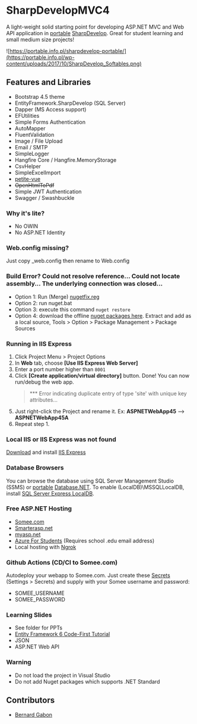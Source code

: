 
# SharpDevelopMVC4

A light-weight solid starting point for developing ASP.NET MVC and Web API application in [portable](https://portable.info.pl/sharpdevelop-portable/) [SharpDevelop](https://mega.nz/file/sJIHBbyY#O80dgllefCf07TIesoM1IMxsTqomVhLVt6_t9WG-hXA). Great for student learning and small medium size projects!

![https://portable.info.pl/sharpdevelop-portable/](https://portable.info.pl/wp-content/uploads/2017/10/SharpDevelop_Softables.png)

## Features and Libraries

- Bootstrap 4.5 theme
- EntityFramework.SharpDevelop (SQL Server)
- Dapper (MS Access support)
- EFUtilities
- Simple Forms Authentication
- AutoMapper
- FluentValidation
- Image / File Upload
- Email / SMTP
- SimpleLogger
- Hangfire Core / Hangfire.MemoryStorage
- CsvHelper
- SimpleExcelImport
- [petite-vue](https://github.com/vuejs/petite-vue)
- ~~OpenHtmlToPdf~~
- Simple JWT Authentication
- Swagger / Swashbuckle

### Why it's lite?

- No OWIN
- No ASP.NET Identity

### Web.config missing?

Just copy _web.config then rename to Web.config

### Build Error? Could not resolve reference... Could not locate assembly... The underlying connection was closed...
- Option 1: Run (Merge) [nugetfix.reg](https://stackoverflow.com/a/53677845/1281209)
- Option 2: run nuget.bat
- Option 3: execute this command `nuget restore`
- Option 4: download the offline [nuget packages here](https://drive.google.com/file/d/1_BPJqxucppNr5WX337RRxpl8jv7YB8Kd/view?usp=sharing). Extract and add as a local source, Tools > Option > Package Management > Package Sources

### Running in IIS Express

1. Click Project Menu > Project Options
2. In **Web** tab, choose **[Use IIS Express Web Server]**
3. Enter a port number higher than `8001`
4. Click **[Create application/virtual directory]** button. Done! You can now run/debug the web app.
   > \*\*\* Error indicating duplicate entry of type 'site' with unique key attributes...
5. Just right-click the Project and rename it. Ex: **ASPNETWebApp45** --> **ASPNETWebApp45A**
6. Repeat step 1. 

### Local IIS or IIS Express was not found

[Download](https://www.microsoft.com/en-us/download/details.aspx?id=48264) and install [IIS Express](https://www.microsoft.com/en-us/download/details.aspx?id=48264)

### Database Browsers

You can browse the database using SQL Server Management Studio (SSMS) or [portable](https://bit.ly/30tqqxU) [Database.NET](https://fishcodelib.com/files/DatabaseNet4.zip). To enable (LocalDB)\MSSQLLocalDB, install [SQL Server Express LocalDB](https://bit.ly/2Mlijj1).

### Free ASP.NET Hosting

- [Somee.com](https://somee.com/FreeAspNetHosting.aspx)
- [Smarterasp.net](https://www.smarterasp.net/secured_signup?plantype=FREE)
- [myasp.net](https://www.myasp.net/freeaspnethosting)
- [Azure For Students](https://azure.microsoft.com/en-us/free/students/) (Requires school .edu email address)
- Local hosting with [Ngrok](https://github.com/hubert17/ngrok-redirector)

### Github Actions (CD/CI to Somee.com)

Autodeploy your webapp to Somee.com. Just create these [Secrets](https://docs.github.com/en/actions/reference/encrypted-secrets) (Settings > Secrets) and supply with your Somee username and password: 
- SOMEE_USERNAME
- SOMEE_PASSWORD

### Learning Slides

- See folder for PPTs
- [Entity Framework 6 Code-First Tutorial](https://bernardgabon.com/blog/entity-framework-tutorial/)
- JSON
- ASP.NET Web API

### Warning

- Do not load the project in Visual Studio
- Do not add Nuget packages which supports .NET Standard 

## Contributors

- [Bernard Gabon](https://bernardgabon.com)
